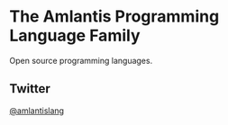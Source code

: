 The Amlantis Programming Language Family
=====

Open source programming languages.

## Twitter

[@amlantislang](https://twitter.com/amlantislang)
